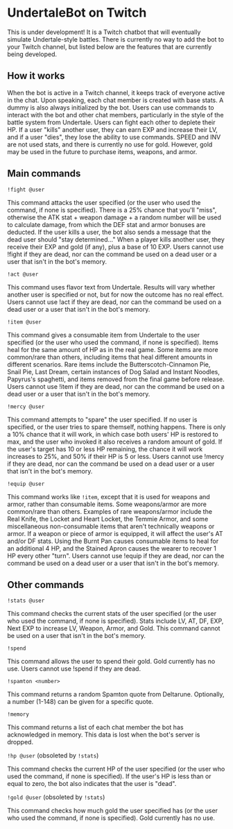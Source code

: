 # UndertaleBot on Twitch
This is under development! It is a Twitch chatbot that will eventually simulate Undertale-style battles. There is currently no way to add the bot to your Twitch channel, but listed below are the features that are currently being developed.

## How it works
When the bot is active in a Twitch channel, it keeps track of everyone active in the chat. Upon speaking, each chat member is created with base stats. A dummy is also always initialized by the bot. Users can use commands to interact with the bot and other chat members, particularly in the style of the battle system from Undertale. Users can fight each other to deplete their HP. If a user "kills" another user, they can earn EXP and increase their LV, and if a user "dies", they lose the ability to use commands. SPEED and INV are not used stats, and there is currently no use for gold. However, gold may be used in the future to purchase items, weapons, and armor.

## Main commands
`!fight @user`

This command attacks the user specified (or the user who used the command, if none is specified). There is a 25% chance that you'll "miss", otherwise the ATK stat + weapon damage + a random number will be used to calculate damage, from which the DEF stat and armor bonuses are deducted. If the user kills a user, the bot also sends a message that the dead user should "stay determined..." When a player kills another user, they receive their EXP and gold (if any), plus a base of 10 EXP. Users cannot use !fight if they are dead, nor can the command be used on a dead user or a user that isn't in the bot's memory.

`!act @user`

This command uses flavor text from Undertale. Results will vary whether another user is specified or not, but for now the outcome has no real effect. Users cannot use !act if they are dead, nor can the command be used on a dead user or a user that isn't in the bot's memory.

`!item @user`

This command gives a consumable item from Undertale to the user specified (or the user who used the command, if none is specified). Items heal for the same amount of HP as in the real game. Some items are more common/rare than others, including items that heal different amounts in different scenarios. Rare items include the Butterscotch-Cinnamon Pie, Snail Pie, Last Dream, certain instances of Dog Salad and Instant Noodles, Papyrus's spaghetti, and items removed from the final game before release. Users cannot use !item if they are dead, nor can the command be used on a dead user or a user that isn't in the bot's memory.

`!mercy @user`

This command attempts to "spare" the user specified. If no user is specified, or the user tries to spare themself, nothing happens. There is only a 10% chance that it will work, in which case both users' HP is restored to max, and the user who invoked it also receives a random amount of gold. If the user's target has 10 or less HP remaining, the chance it will work increases to 25%, and 50% if their HP is 5 or less. Users cannot use !mercy if they are dead, nor can the command be used on a dead user or a user that isn't in the bot's memory.

`!equip @user`

This command works like `!item`, except that it is used for weapons and armor, rather than consumable items. Some weapons/armor are more common/rare than others. Examples of rare weapons/armor include the Real Knife, the Locket and Heart Locket, the Temmie Armor, and some miscellaneous non-consumable items that aren't technically weapons or armor. If a weapon or piece of armor is equipped, it will affect the user's AT and/or DF stats. Using the Burnt Pan causes consumable items to heal for an additional 4 HP, and the Stained Apron causes the wearer to recover 1 HP every other "turn". Users cannot use !equip if they are dead, nor can the command be used on a dead user or a user that isn't in the bot's memory.

## Other commands
`!stats @user`

This command checks the current stats of the user specified (or the user who used the command, if none is specified). Stats include LV, AT, DF, EXP, Next EXP to increase LV, Weapon, Armor, and Gold. This command cannot be used on a user that isn't in the bot's memory.

`!spend`

This command allows the user to spend their gold. Gold currently has no use. Users cannot use !spend if they are dead.

`!spamton <number>`

This command returns a random Spamton quote from Deltarune. Optionally, a number (1-148) can be given for a specific quote.

`!memory`

This command returns a list of each chat member the bot has acknowledged in memory. This data is lost when the bot's server is dropped.

`!hp @user` (obsoleted by `!stats`)

This command checks the current HP of the user specified (or the user who used the command, if none is specified). If the user's HP is less than or equal to zero, the bot also indicates that the user is "dead".

`!gold @user` (obsoleted by `!stats`)

This command checks how much gold the user specified has (or the user who used the command, if none is specified). Gold currently has no use.
